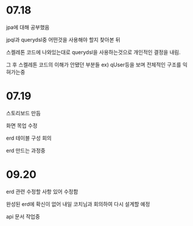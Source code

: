 # 07.18

jpa에 대해 공부했음

jpql과 querydsl중 어떤것을 사용해야 할지 찾아본 뒤

스켈레톤 코드에 나와있는대로 querydsl을 사용하는것으로 개인적인 결정을 내림.

그 후 스켈레톤 코드의 이해가 안됐던 부분들 ex) qUser등을 보며 전체적인 구조를 익혀가는중

# 07.19

스토리보드 만듬

화면 목업 수정

erd 테이블 구성 회의

erd 만드는 과정중

# 09.20

erd 관련 수정할 사항 있어 수정함

완성된 erd에 확신이 없어 내일 코치님과 회의하여 다시 설계할 예정

api 문서 작업중

